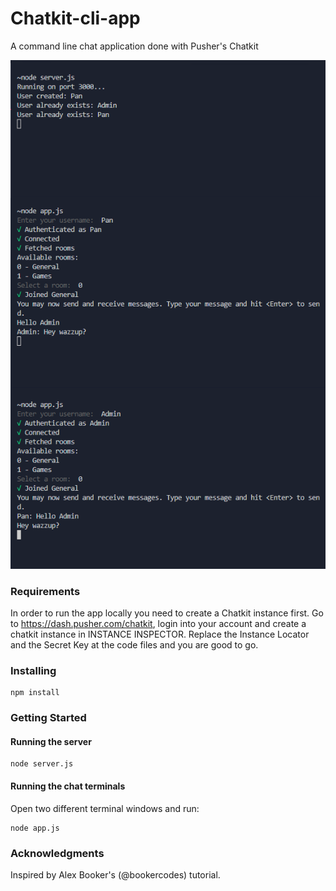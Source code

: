 # Chatkit-cli-app
A command line chat application done with Pusher's Chatkit

!['chat-sample'](img/chat-sample.png?raw=true)

### Requirements
In order to run the app locally you need to create a Chatkit instance first. Go to https://dash.pusher.com/chatkit, login into your account and create a chatkit instance in INSTANCE INSPECTOR. Replace the Instance Locator and the Secret Key at the code files and you are good to go.

### Installing

```
npm install
```

### Getting Started

#### Running the server

```
node server.js
```

#### Running the chat terminals 
Open two different terminal windows and run:
```
node app.js
```
### Acknowledgments
Inspired by Alex Booker's (@bookercodes) tutorial.
